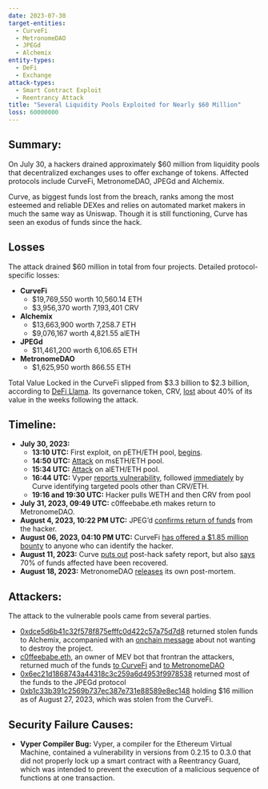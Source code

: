 ```yaml
---
date: 2023-07-30
target-entities:
  - CurveFi
  - MetronomeDAO
  - JPEGd
  - Alchemix
entity-types:
  - DeFi
  - Exchange
attack-types:
  - Smart Contract Exploit
  - Reentrancy Attack
title: "Several Liquidity Pools Exploited for Nearly $60 Million"
loss: 60000000
---
```


## Summary:

On July 30, a hackers drained approximately $60 million from liquidity pools that decentralized exchanges uses to offer exchange of tokens. Affected protocols include CurveFi, MetronomeDAO, JPEGd and Alchemix.

Curve, as biggest funds lost from the breach, ranks among the most esteemed and reliable DEXes and relies on automated market makers in much the same way as Uniswap. Though it is still functioning, Curve has seen an exodus of funds since the hack.

## Losses

The attack drained $60 million in total from four projects. Detailed protocol-specific losses:

- **CurveFi**
  - $19,769,550 worth 10,560.14 ETH
  - $3,956,370 worth 7,193,401 CRV
- **Alchemix**
  - $13,663,900 worth 7,258.7 ETH
  - $9,076,167 worth 4,821.55 alETH
- **JPEGd**
  - $11,461,200 worth 6,106.65 ETH
- **MetronomeDAO**
  - $1,625,950 worth 866.55 ETH

Total Value Locked in the CurveFi slipped from $3.3 billion to $2.3 billion, according to [DeFi Llama](https://defillama.com/protocol/curve-finance). Its governance token, CRV, [lost](https://coinmarketcap.com/currencies/curve-dao-token/) about 40% of its value in the weeks following the attack.

## Timeline:

- **July 30, 2023:**
   - **13:10 UTC:** First exploit, on pETH/ETH pool, [begins](https://etherscan.io/tx/0xa84aa065ce61dbb1eb50ab6ae67fc31a9da50dd2c74eefd561661bfce2f1620c).
   - **14:50 UTC:** [Attack](https://etherscan.io/tx/0xc93eb238ff42632525e990119d3edc7775299a70b56e54d83ec4f53736400964) on msETH/ETH pool.
   - **15:34 UTC:** [Attack](https://etherscan.io/tx/0xb676d789bb8b66a08105c844a49c2bcffb400e5c1cfabd4bc30cca4bff3c9801) on alETH/ETH pool.
   - **16:44 UTC:** Vyper [reports vulnerability](https://twitter.com/vyperlang/status/1685692973051498497), followed [immediately](https://twitter.com/CurveFinance/status/1685693202722848768) by Curve identifying targeted pools other than CRV/ETH.
   - **19:16 and 19:30 UTC:** Hacker pulls WETH and then CRV from pool
- **July 31, 2023, 09:49 UTC:** c0ffeebabe.eth makes return to MetronomeDAO.
- **August 4, 2023, 10:22 PM UTC:** JPEG’d [confirms return of funds](https://twitter.com/JPEGd_69/status/1687589791439757312) from the hacker.
- **August 06, 2023, 04:10 PM UTC:** CurveFi [has offered a $1.85 million bounty](https://etherscan.io/tx/0xa28be0f8ebcf0e334bd19b1ef7bfac5e169ea40952ff5862d80254bba8e58e16) to anyone who can identify the hacker.
- **August 11, 2023:** Curve [puts out](https://twitter.com/CurveFinance/status/1689995987073261568) post-hack safety report, but also [says](https://twitter.com/CurveFinance/status/1689995852411027456) 70% of funds affected have been recovered.
- **August 18, 2023:** MetronomeDAO [releases](https://metronomedao.medium.com/vyper-curve-exploit-post-mortem-6a42d6d9fa07) its own post-mortem.

## Attackers:

The attack to the vulnerable pools came from several parties.

- [0xdce5d6b41c32f578f875efffc0d422c57a75d7d8](https://etherscan.io/address/0xdce5d6b41c32f578f875efffc0d422c57a75d7d8) returned stolen funds to Alchemix, accompanied with an [onchain message](https://etherscan.io/idm?tx=0x23c4799784c91023204bd68a94ec7a963486f2485dc43c13d8b804d5301b8041) about not wanting to destroy the project.
- [c0ffeebabe.eth](https://twitter.com/coffeebabe_eth), an owner of MEV bot that frontran the attackers, returned much of the funds [to CurveFi](https://etherscan.io/tx/0xb76754124fdde090f25129105ed2907e3c62e0db87ecb8ffcefcb1dede0954fd) and [to MetronomeDAO](https://etherscan.io/tx/0x650a73bfff233815ec6c4de22f105ddff8d5194d10b7375b3cdcd23ec6469f9a)
- [0x6ec21d1868743a44318c3c259a6d4953f9978538](https://etherscan.io/address/0x6ec21d1868743a44318c3c259a6d4953f9978538) returned most of the funds to the JPEGd protocol
- [0xb1c33b391c2569b737ec387e731e88589e8ec148](https://etherscan.io/address/0xb1c33b391c2569b737ec387e731e88589e8ec148) holding $16 million as of August 27, 2023, which was stolen from the CurveFi.

## Security Failure Causes:

- **Vyper Compiler Bug:** Vyper, a compiler for the Ethereum Virtual Machine, contained a vulnerability in versions from 0.2.15 to 0.3.0 that did not properly lock up a smart contract with a Reentrancy Guard, which was intended to prevent the execution of a malicious sequence of functions at one transaction.
